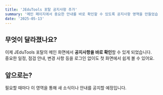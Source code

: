 ```yaml
---
title: 'JEduTools 포탈 공지사항 추가'
summary: '메인 페이지에서 중요한 안내를 바로 확인할 수 있도록 공지사항 영역을 만들었습니다.'
date: '2025-05-13'
---
```


## 무엇이 달라졌나요?   

이제 JEduTools 포탈의 메인 화면에서 **공지사항을 바로 확인**할 수 있게 되었습니다.  
중요한 일정, 점검 안내, 변경 사항 등을 로그인 없이도 첫 화면에서 쉽게 볼 수 있어요.

## 앞으로는?

필요할 때마다 이 영역을 통해 새 소식이나 안내를 공지할 예정입니다.
